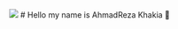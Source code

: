 <img src ="https://user-images.githubusercontent.com/103254717/227784076-470209c1-d6cd-4f21-9161-c22950501a6f.svg"/>
# Hello my name is AhmadReza Khakia 👋
